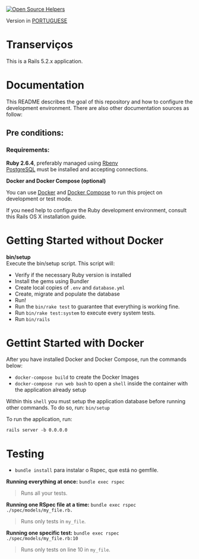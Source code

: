 [![Open Source Helpers](https://www.codetriage.com/juuh42dias/transervicos/badges/users.svg)](https://www.codetriage.com/juuh42dias/transervicos)

Version in [PORTUGUESE](https://github.com/juuh42dias/transervicos/blob/master/README.md)

# Transerviços
This is a Rails 5.2.x application.

# Documentation

This README describes the goal of this repository and how to configure the development environment. There are also other documentation sources as follow:

##  Pre conditions:
### Requirements:

**Ruby 2.6.4**, preferably managed using [Rbenv](https://github.com/rbenv/rbenv)  
[PostgreSQL](https://www.digitalocean.com/community/tutorials/how-to-set-up-ruby-on-rails-with-postgres) must be installed and accepting connections.


**Docker and Docker Compose (optional)**

You can use [Docker](https://docs.docker.com/install/) and [Docker
Compose](https://docs.docker.com/compose/install/)
to run this project on development or test mode. 

If you need help to configure the Ruby development environment, consult this Rails OS X installation guide.

#
# Getting Started without Docker

**bin/setup**  
Execute the bin/setup script. This script will:  

* Verify if the necessary Ruby version is installed
* Install the gems using Bundler
* Create local copies of `.env` and `database.yml`
* Create, migrate and populate the database
* Run!
* Run the `bin/rake test` to guarantee that everything is working fine.  
* Run `bin/rake test:system` to execute every system tests.  
* Run `bin/rails`


# Gettint Started with Docker

After you have installed Docker and Docker Compose, run the commands below:

* `docker-compose build` to create the Docker Images
* `docker-compose run web bash` to open a `shell` inside the container with the
  application already setup


Within this `shell` you must setup the application database before running other
commands. To do so, run: `bin/setup`

To run the application, run:

`rails server -b 0.0.0.0`

# Testing

*  `bundle install` para instalar o Rspec, que está no gemfile.

**Running everything at once:**  `bundle exec rspec`
> Runs all your tests.

**Running one RSpec file at a time:** `bundle exec rspec ./spec/models/my_file.rb.`
> Runs only tests in `my_file`.

**Running one specific test:**  `bundle exec rspec ./spec/models/my_file.rb:10`
> Runs only tests on line 10 in `my_file`.